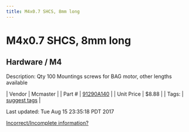 ```yaml
---
title: M4x0.7 SHCS, 8mm long
---
```


# M4x0.7 SHCS, 8mm long
## Hardware / M4
Description: 	Qty 100 Mountings screws for BAG motor, other lengths available 

| Vendor | Mcmaster | 
| Part # | [91290A140](https://www.mcmaster.com/#91290A140) | 
| Unit Price | $8.88 | 
| Tags: | [suggest tags](https://docs.google.com/forms/d/e/1FAIpQLSeWyY8v3RgOty-MyWmh9U0iivNYN_molChYyS-0U-o-kOAv_g/viewform) | 

Last updated: Tue Aug 15 23:35:18 PDT 2017

 [Incorrect/Incomplete information?](https://docs.google.com/forms/d/e/1FAIpQLSeWyY8v3RgOty-MyWmh9U0iivNYN_molChYyS-0U-o-kOAv_g/viewform)